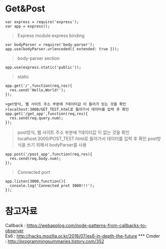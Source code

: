 Get&Post
==========
```Node
var express = require('express');
var app = express();
```
>Express module express binding
```node
var bodyParser = require('body-parser');
app.use(bodyParser.urlencoded({ extended: true }));
```
> body-parser section
```
app.use(express.static('public'));
```
> static
```node
app.get('/',function(req,res){
  res.send('Hello,World!');
});
```
```node
>get방식, 웹 사이트 주소 부분에 ?데이터값 이 들어가 있는 것을 확인
>localhost:3000/GET_TEST.html로 들어가서 데이터를 입력 후 확인
app.get('/get_app',function(req,res){
  res.send(req.query.num);
});
```
> post방식, 웹 사이트 주소 부분에 ?데이터값 이 없는 것을 확인
> localhost:3000/POST_TEST.html로 들어가서 데이터를 입력 후 확인
> post방식을 쓰기 위해서 bodyParser를 사용
```
app.post('/post_app',function(req,res){
  res.send(req.body.num);
});
```
> Connected port
```node
app.listen(3000,function(){
  console.log('Connected prot 3000!!!');
});
```

참고자료
========
Callback : https://webapplog.com/node-patterns-from-callbacks-to-observer <br />
Es6 : http://hacks.mozilla.or.kr/2016/07/es6-in-depth-the-future ***
Cmder : http://programmingsummaries.tistory.com/352

